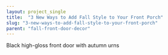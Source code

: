 ```yaml
---
layout: project_single
title:  "3 New Ways to Add Fall Style to Your Front Porch"
slug: "3-new-ways-to-add-fall-style-to-your-front-porch"
parent: "fall-front-door-decor"
---
```

Black high-gloss front door with autumn urns